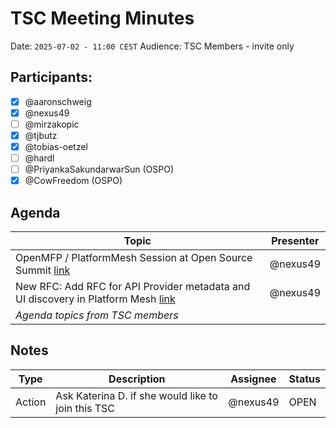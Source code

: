 # TSC Meeting Minutes

Date: `2025-07-02 - 11:00 CEST`
Audience: TSC Members - invite only

## Participants:

- [x] @aaronschweig
- [x] @nexus49
- [ ] @mirzakopic
- [x] @tjbutz
- [x] @tobias-oetzel
- [ ] @hardl
- [ ] @PriyankaSakundarwarSun (OSPO)
- [x] @CowFreedom (OSPO)

## Agenda

| Topic                                                                                                                                     | Presenter |
|-------------------------------------------------------------------------------------------------------------------------------------------|-----------|
| OpenMFP / PlatformMesh Session at Open Source Summit [link](https://events.linuxfoundation.org/open-source-summit-europe/)                | @nexus49  |
| New RFC: Add RFC for API Provider metadata and UI discovery in Platform Mesh [link](https://github.com/platform-mesh/architecture/pull/1) | @nexus49  |
| _Agenda topics from TSC members_                                                                                                          |           |

## Notes

| Type     | Description                                                                      | Assignee | Status |
|----------|----------------------------------------------------------------------------------|----------|--------|
| Action   | Ask Katerina D. if she would like to join this TSC                               | @nexus49 | OPEN   |

